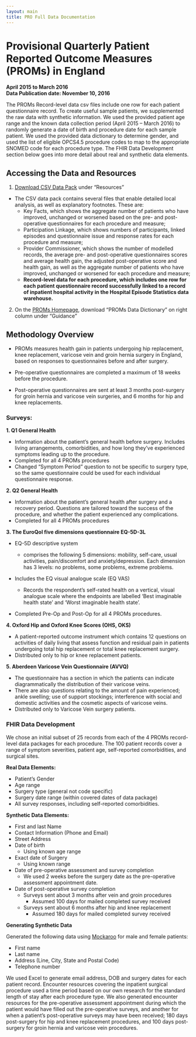 ```yaml
---
layout: main
title: PRO Full Data Documentation
---
```


# Provisional Quarterly Patient Reported Outcome Measures (PROMs) in England 
**April 2015 to March 2016**    
**Data Publication date: November 10, 2016**

The PROMs Record-level data csv files include one row for each patient questionnaire record. To create useful sample patients, we supplemented the raw data with synthetic information. We used the provided patient age range and the known data collection period (April 2015 – March 2016) to randomly generate a date of birth and procedure date for each sample patient. We used the provided data dictionary to determine gender, and used the list of eligible OPCS4.5 procedure codes to map to the appropriate SNOMED code for each procedure type. The FHIR Data Development section below goes into more detail about real and synthetic data elements. 

## Accessing the Data and Resources

1. [Download CSV Data Pack](http://content.digital.nhs.uk/catalogue/PUB22172) under “Resources”
  * The CSV data pack contains several files that enable detailed local analysis, as well as explanatory footnotes. These are:
    * Key Facts, which shows the aggregate number of patients who have improved, unchanged or worsened based on the pre- and post- operative questionnaires for each procedure and measure;
    * Participation Linkage, which shows numbers of participants, linked episodes and questionnaire issue and response rates for each procedure and measure;
    * Provider Commissioner, which shows the number of modelled records, the average pre- and post-operative questionnaires scores and average health gain, the adjusted post-operative score and health gain, as well as the aggregate number of patients who have improved, unchanged or worsened for each procedure and measure;
    * **Record-level data for each procedure, which includes one row for each patient questionnaire record successfully linked to a record of inpatient hospital activity in the Hospital Episode Statistics data warehouse.**

2.	On the [PROMs Homepage](http://content.digital.nhs.uk/proms), download “PROMs Data Dictionary” on right column under “Guidance” 



## Methodology Overview

* PROMs measures health gain in patients undergoing hip replacement, knee replacement, varicose vein and groin hernia surgery in England, based on responses to questionnaires before and after surgery. 

* Pre-operative questionnaires are completed a maximum of 18 weeks before the procedure.
* Post-operative questionnaires are sent at least 3 months post-surgery for groin hernia and varicose vein surgeries, and 6 months for hip and knee replacements. 


### Surveys:

**1. Q1 General Health**
  * Information about the patient’s general health before surgery. Includes living arrangements, comorbidities, and how long they’ve experienced symptoms leading up to the procedure. 
  * Completed for all 4 PROMs procedures
  * Changed “Symptom Period” question to not be specific to surgery type, so the same questionnaire could be used for each individual questionnaire response. 

**2. Q2 General Health** 
  * Information about the patient’s general health after surgery and a recovery period. Questions are tailored toward the success of the procedure, and whether the patient experienced any complications. 
  * Completed for all 4 PROMs procedures

**3. The EuroQol five dimensions questionnaire EQ-5D-3L** 
  * EQ-5D descriptive system
    * comprises the following 5 dimensions: mobility, self-care, usual activities, pain/discomfort and anxiety/depression. Each dimension has 3 levels: no problems, some problems, extreme problems. 

  * Includes the EQ visual analogue scale (EQ VAS)
    * Records the respondent’s self-rated health on a vertical, visual analogue scale where the endpoints are labelled ‘Best imaginable health state’ and ‘Worst imaginable health state’.

  * Completed Pre-Op and Post-Op for all 4 PROMs procedures. 

**4. Oxford Hip and Oxford Knee Scores (OHS, OKS)**
  * A patient-reported outcome instrument which contains 12 questions on activities of daily living that assess function and residual pain in patients undergoing total hip replacement or total knee replacement surgery.
  * Distributed only to hip or knee replacement patients.

**5. Aberdeen Varicose Vein Questionnaire (AVVQ)**
  * The questionnaire has a section in which the patients can indicate diagrammatically the distribution of their varicose veins. 
  * There are also questions relating to the amount of pain experienced; ankle swelling; use of support stockings; interference with social and domestic activities and the cosmetic aspects of varicose veins.
  * Distributed only to Varicose Vein surgery patients.

### FHIR Data Development

We chose an initial subset of 25 records from each of the 4 PROMs record-level data packages for each procedure. The 100 patient records cover a range of symptom severities, patient age, self-reported comorbidities, and surgical sites. 


**Real Data Elements:**

 * Patient’s Gender
 * Age range
 * Surgery type (general not code specific)
 * Surgery date range (within covered dates of data package)
 * All survey responses, including self-reported comorbidities.


**Synthetic Data Elements:**

 * First and last Name
 * Contact Information (Phone and Email)
 * Street Address
 * Date of birth
   * Using known age range
 * Exact date of Surgery
   * Using known range
 * Date of pre-operative assessment and survey completion
   * We used 2 weeks before the surgery date as the pre-operative assessment appointment date. 
 * Date of post-operative survey completion
   * Surveys sent about 3 months after vein and groin procedures
     * Assumed 100 days for mailed completed survey received
   * Surveys sent about 6 months after hip and knee replacement
     * Assumed 180 days for mailed completed survey received


**Generating Synthetic Data**

Generated the following data using [Mockaroo](https://www.mockaroo.com) for male and female patients: 

 * First name
 * Last name	
 * Address (Line, City, State and Postal Code)
 * Telephone number

We used Excel to generate email address, DOB and surgery dates for each patient record. Encounter resources covering the inpatient surgical procedure used a time period based on our own research for the standard length of stay after each procedure type. We also generated encounter resources for the pre-operative assessment appointment during which the patient would have filled out the pre-operative surveys, and another for when a patient’s post-operative surveys may have been received; 180 days post-surgery for hip and knee replacement procedures, and 100 days post-surgery for groin hernia and varicose vein procedures. 











